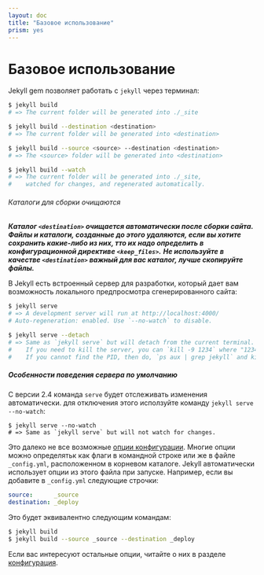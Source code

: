 ```yaml
---
layout: doc
title: "Базовое использование"
prism: yes
---
```

# Базовое использование

Jekyll gem  позволяет работать с `jekyll` через терминал:

```bash
$ jekyll build
# => The current folder will be generated into ./_site

$ jekyll build --destination <destination>
# => The current folder will be generated into <destination>

$ jekyll build --source <source> --destination <destination>
# => The <source> folder will be generated into <destination>

$ jekyll build --watch
# => The current folder will be generated into ./_site,
#    watched for changes, and regenerated automatically.
```

###### Каталоги для сборки очищаются

***Каталог `<destination>` очищается автоматически после сборки сайта. Файлы и каталоги, созданные до этого удаляются, если вы хотите сохранить какие-либо из них, тто их надо определить в конфигурационной директиве `<keep_files>`.***
***Не используйте в качестве `<destination>`  важный для вас каталог, лучше скопируйте файлы.***

В Jekyll  есть встроенный сервер для разработки, который дает вам возможность локального предпросмотра сгенерированного сайта:

```bash
$ jekyll serve
# => A development server will run at http://localhost:4000/
# Auto-regeneration: enabled. Use `--no-watch` to disable.

$ jekyll serve --detach
# => Same as `jekyll serve` but will detach from the current terminal.
#    If you need to kill the server, you can `kill -9 1234` where "1234" is the PID.
#    If you cannot find the PID, then do, `ps aux | grep jekyll` and kill the instance. [Read more](http://unixhelp.ed.ac.uk/shell/jobz5.html).
```

##### Особенности поведения сервера по умолчанию

С версии 2.4 команда `serve` будет отслеживать изменения автоматически. для отключения этого исползуйте команду `jekyll serve --no-watch`:
```
$ jekyll serve --no-watch
# => Same as `jekyll serve` but will not watch for changes.
```

Это далеко не все возможные [опции конфигурации](/documentation/06_configuration.html). Многие опции можно определятьк как флаги в командной строке или же в файле `_config.yml`, расположенном в корневом каталоге. Jekyll автоматически использует опции из этого файла при запуске. Например, если вы добавите в `_config.yml` следующие строчки:

```yaml
source:      _source
destination: _deploy
```

Это будет эквивалентно следующим командам:

```bash
$ jekyll build
$ jekyll build --source _source --destination _deploy
```

Если вас интересуют остальные опции, читайте о них в разделе [конфигурация](/documentation/06_configuration.html).
